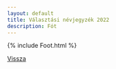 ```yaml
---
layout: default
title: Választási névjegyzék 2022
description: Fót
---
```


{% include Foot.html %}

[Vissza](./)
